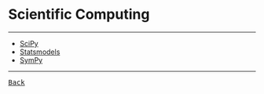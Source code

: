 # Scientific Computing

---

- [SciPy](https://docs.scipy.org/doc/scipy/)
- [Statsmodels](https://www.statsmodels.org/stable/gettingstarted.html)
- [SymPy](https://docs.sympy.org/latest/index.html)

---

[<kbd> Back </kbd>](./../readme.md)
